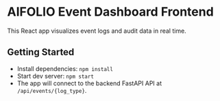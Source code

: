 # AIFOLIO Event Dashboard Frontend

This React app visualizes event logs and audit data in real time.

## Getting Started

- Install dependencies: `npm install`
- Start dev server: `npm start`
- The app will connect to the backend FastAPI API at `/api/events/{log_type}`.
